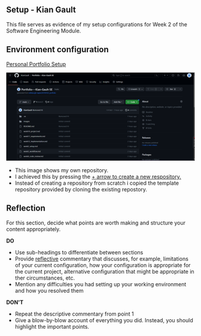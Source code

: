 ## Setup - Kian Gault 

This file serves as evidence of my setup configurations for Week 2 of the Software Engineering Module. 

## Environment configuration

<ins> Personal Portfolio Setup <ins>

![Personal Portfolio Page](images/Portfolio_Setup_KG.png.png)
- This image shows my own repository. 
- I achieved this by pressing the <ins> + <ins> arrow to create a new respository. 
- Instead of creating a repository from scratch i copied the template repository provided by cloning the existing repostory.

## Reflection

For this section, decide what points are worth making and structure your content 
appropriately.

**DO**

* Use sub-headings to differentiate between sections
* Provide <ins>reflective</ins> commentary that discusses, for example, limitations of
  your current configuration, how your configuration is appropriate for the current 
  project, alternative configuration that might be appropriate in ther circumstances, 
  etc.
* Mention any difficulties you had setting up your working environment and how you 
  resolved them

**DON'T**

* Repeat the descriptive commentary from point 1
* Give a blow-by-blow account of everything you did. Instead, you should highlight 
  the important points.
